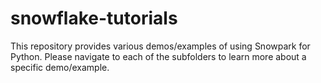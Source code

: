 # snowflake-tutorials
This repository provides various demos/examples of using Snowpark for Python. Please navigate to each of the subfolders to learn more about a specific demo/example.
